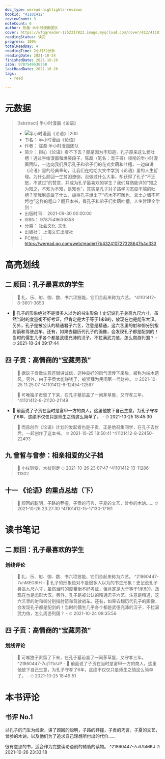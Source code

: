 ```yaml
---
doc_type: weread-highlights-reviews
bookId: "41101412"
reviewCount: 3
noteCount: 6
author: 陈磊·半小时漫画团队
cover: https://wfqqreader-1252317822.image.myqcloud.com/cover/412/41101412/t7_41101412.jpg
readingStatus: 读完
progress: 100%
totalReadDay: 4
readingTime: 2小时32分钟
readingDate: 2021-10-24
finishedDate: 2021-10-26
isbn: 9787549636358
lastReadDate: 2021-10-26
tags:
  - read

---
```

# 元数据
> [!abstract] 半小时漫画《论语》
> - ![ 半小时漫画《论语》|200](https://wfqqreader-1252317822.image.myqcloud.com/cover/412/41101412/t7_41101412.jpg)
> - 书名： 半小时漫画《论语》
> - 作者： 陈磊·半小时漫画团队
> - 简介： 担心《论语》看不下去？那是因为不知道，孔子原来这么爱吐槽！通过手绘漫画和爆笑段子，陈磊（笔名：混子哥）领衔的半小时漫画团队，一边向我们展示孔子和弟子们的花式卖萌和吐槽，一边串讲《论语》里的经典章句，让我们在哈哈大笑中学到《论语》里的人生哲理。为什么颜回一生贫困潦倒，没做过什么大事，却获得了孔子“不迁怒，不贰过”的赞赏，并成为孔子最喜欢的学生？我们耳熟能详的“知之为知之，不知为不知，是知也”，其实是孔子对子路学习态度不端的吐槽？宰我到底做了什么，逼得孔子爆出了“朽木不可雕也，粪土之墙不可圬也”这样的粗口？翻开本书，看孔子和弟子们卖萌吐槽，人生哲理全学到！
> - 出版时间： 2021-09-30 00:00:00
> - ISBN： 9787549636358
> - 分类： 社会文化-文化
> - 出版社： 上海文汇出版社
> - PC地址：https://weread.qq.com/web/reader/7b432410727328647b4c333

# 高亮划线

## 二 颜回：孔子最喜欢的学生

> 📌 礼、乐、射、御、数、书六项技能，它们合起来称为六艺。 ^41101412-6-3601-3653
- 💭 孔子的形象绝对不是很多人以为的书生形象！史记说孔子身高九尺六寸，虽然当时的度量衡不好考证，但肯定是大于等于1米8的，放现在也是彪形大汉。另外，孔子是被公认的精通君子六艺，注意是精通，这六艺里的射和御分别指射箭和驾驶战车。还有，如果去翻历代孔子的画像，会发现孔子都是配剑的！当时的儒生几乎各个都是武德充沛的汉子，不拉满武力值，怎么周游列国？ - ⏱ 2021-10-24 09:17:44 

## 四 子贡：高情商的“宝藏男孩”

> 📌 据说子贡做生意还很讲诚信，这种良好的风气流传下来后，被称为端木遗风。另外，由于子贡太能赚钱了，被崇拜为民间第一代财神。 
> ⏱ 2021-10-25 11:25:07 ^41101412-8-12454-12587

> 📌 可唯独子贡留了下来，在孔子墓前盖了一间茅草屋，又守孝三年。 ^41101412-8-21120-21149
- 💭 前面说了子贡在当时是富甲一方的商人，这里他放下自己生意，为孔子守孝了6年，这绝不仅仅只是师生之情这么简单了。 - ⏱ 2021-10-25 18:45:30 

> 📌 而且创作《论语》计划的发起者也是子贡，正是他召集同学，在孔子去世后，一起创作了这本书。 
> ⏱ 2021-10-25 18:50:41 ^41101412-8-22450-22493

## 九 曾皙与曾参：相亲相爱的父子档

> 📌 小杖则受，大杖则走 
> ⏱ 2021-10-26 23:07:47 ^41101412-13-11286-11302

## 十一 《论语》的重点总结（下）

> 📌 颜回的聪明，子路的莽撞，子贡的巧言，子夏的文艺，曾参的木讷…… 
> ⏱ 2021-10-26 23:27:30 ^41101412-15-17130-17161

# 读书笔记

## 二 颜回：孔子最喜欢的学生

### 划线评论
> 📌 礼、乐、射、御、数、书六项技能，它们合起来称为六艺。  ^21860447-7uhMEG8tH
    - 💭 孔子的形象绝对不是很多人以为的书生形象！史记说孔子身高九尺六寸，虽然当时的度量衡不好考证，但肯定是大于等于1米8的，放现在也是彪形大汉。另外，孔子是被公认的精通君子六艺，注意是精通，这六艺里的射和御分别指射箭和驾驶战车。还有，如果去翻历代孔子的画像，会发现孔子都是配剑的！当时的儒生几乎各个都是武德充沛的汉子，不拉满武力值，怎么周游列国？
    - ⏱ 2021-10-24 09:35:56
   
## 四 子贡：高情商的“宝藏男孩”

### 划线评论
> 📌 可唯独子贡留了下来，在孔子墓前盖了一间茅草屋，又守孝三年。  ^21860447-7ujTf1cUP
    - 💭 前面说了子贡在当时是富甲一方的商人，这里他放下自己生意，为孔子守孝了6年，这绝不仅仅只是师生之情这么简单了。
    - ⏱ 2021-10-25 18:49:51
   
# 本书评论

## 书评 No.1 
以孔子的门生为线索，讲了颜回的聪明，子路的莽撞，子贡的巧言，子夏的文艺，曾参的木讷，以及他们为了追求自己理想所付出的代价……

很有意思的书，适合作为完整读论语前的辅助的读物。 ^21860447-7ulI7bMKJ
⏱ 2021-10-26 23:33:18

